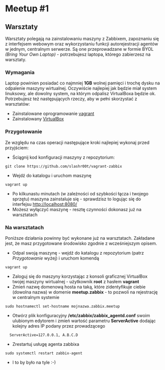 # Meetup #1

## Warsztaty
Warsztaty polegają na zainstalowaniu maszyny z Zabbixem, zapoznaniu się z interfejsem webowym oraz wykorzystaniu funkcji autorejestracji agentów w jednym, centralnym serwerze.
Są one przeprowadzane w formie BYOL *(Bring Your Own Laptop)* - potrzebujesz  laptopa, którego zabierzesz na warsztaty. 

### Wymagania

Laptop powinien posiadać co najmniej **1GB** wolnej pamięci i trochę dysku na odpalenie maszyny wirtualnej. Oczywiście najlepiej jak będzie miał system linuksowy, ale dowolny system, na którym odpalisz VirtualBoxa będzie ok.
Potrzebujesz też następujących rzeczy, aby w pełni skorzystać z warsztatów:
  * Zainstalowane oprogramowanie [vagrant](https://www.vagrantup.com/downloads.html)
  * Zainstalowany [VirtualBox](https://www.virtualbox.org/wiki/Downloads)

### Przygotowanie
Ze względu na czas operacji następujące kroki najlepiej wykonaj przed przyjściem:
  * Ściągnij kod konfiguracji maszyny z repozytorium:

  ```
  git clone https://github.com/slashr00t/vagrant-zabbix
  ```
  * Wejdź do katalogu i uruchom maszynę

  ```
  vagrant up
  ```
  * Po kilkunastu minutach (w zależności od szybkości łącza i twojego sprzętu) maszyna zainstaluje się - sprawdzisz to logując się do interfejsu [http://localhost:8080/](http://localhost:8080)
  * Możesz wyłączyć maszynę - resztę czynności dokonasz już na warsztatach

### Na warsztatach
Poniższe działania powinny być wykonane już na warsztatach. Zakładane jest, że masz przygotowane środowisko zgodnie z wcześniejszym opisem.

  * Odpal swoją maszynę - wejdź do katalogu z repozytorium (patrz *Przygotowanie* wyżej) i uruchom komendą

  ```
  vagrant up
  ```
  * Zaloguj się do maszyny korzystając z konsoli graficznej VirtualBox twojej maszyny wirtualnej - użytkownik **root** z hasłem **vagrant**
  * Zmień nazwę domenową hosta na taką, które zidentyfikuje ciebie (dowolna nazwa) w domenie **meetup.zabbix** - to pozwoli na rejestrację w centralnym systemie

  ```
  sudo hostnamectl set-hostname mojnazwa.zabbix.meetup
  ```
  * Otwórz plik konfiguracyjny **/etc/zabbix/zabbix_agentd.conf** swoim ulubionym edytorem i zmień wartość parametru **ServerActive** dodając kolejny adres IP podany przez prowadzącego

  ```
    ServerActive=127.0.0.1, A.B.C.D
  ```
  * Zrestartuj usługę agenta zabbixa

  ```
  sudo systemctl restart zabbix-agent
  ```
  * I to by było na tyle :-)



